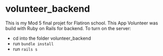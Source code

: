 # volunteer_backend

This is my Mod 5 final projet for Flatiron school. 
This App Volunteer was build with Ruby on Rails for backend. To turn on the server:

 -  cd into the folder volunteer_backend
 - run `bundle install`
 - run `rails s`
